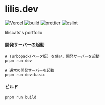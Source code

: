 # lilis.dev

[![Vercel](https://vercelbadge.vercel.app/api/liliscats/lilis.dev)](https://vercel.com/)
[![build](https://github.com/liliscats/lilis.dev/actions/workflows/build.yml/badge.svg)](https://github.com/liliscats/lilis.dev/actions/workflows/build.yml)
[![prettier](https://github.com/liliscats/lilis.dev/actions/workflows/prettier.yml/badge.svg)](https://github.com/liliscats/lilis.dev/actions/workflows/prettier.yml)
[![eslint](https://github.com/liliscats/lilis.dev/actions/workflows/eslint.yml/badge.svg)](https://github.com/liliscats/lilis.dev/actions/workflows/eslint.yml)

liliscats's portfolio

#### 開発サーバーの起動

```shell
# Turbopack(ベータ版) を使い、開発サーバーを起動
pnpm run dev

# 通常の開発サーバーを起動
pnpm run dev:basic
```

#### ビルド

```shell
pnpm run build
```
